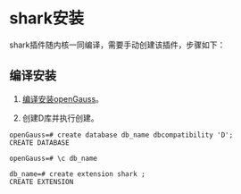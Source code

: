 # shark安装

shark插件随内核一同编译，需要手动创建该插件，步骤如下：
    
## 编译安装

1. [编译安装openGauss](https://gitcode.com/opengauss/openGauss-server#%E7%BC%96%E8%AF%91)。

2. 创建D库并执行创建。

```
openGauss=# create database db_name dbcompatibility 'D';
CREATE DATABASE

openGauss=# \c db_name

db_name=# create extension shark ;
CREATE EXTENSION
```
